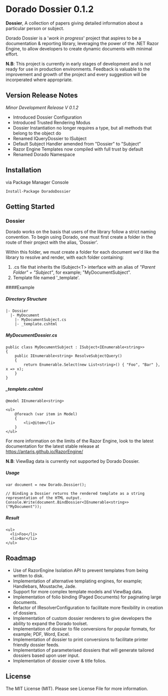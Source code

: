 # Dorado Dossier 0.1.2
**Dossier**, A collection of papers giving detailed information about a particular person or subject.

Dorado Dossier is a '*work in progress*' project that aspires to be a documentation & reporting library, leveraging the power of the .NET Razor Engine, to allow developers to create dynamic documents with minimal effort.

**N.B**: This project is currently in early stages of development and is not ready for use in production environments. Feedback is valuable to the improvement and growth of the project and every suggestion will be incorperated where appropriate.

## Version Release Notes 
*Minor Development Release V 0.1.2*

* Introduced Dossier Configuration 
* Introduced Trusted Rendering Modus 
* Dossier Instantiation no longer requires a type, but all methods that belong to the object do 
* Renamed IQueryDossier<T> to ISubject<T> 
* Default Subject Handler amended from "Dossier" to "Subject" 
* Razor Engine Templates now compiled with full trust by default 
* Renamed Dorado Namespace

## Installation
via Package Manager Console
```
Install-Package DoradoDossier
```

## Getting Started
### Dossier
Dorado works on the basis that users of the library follow a strict naming convention. To begin using Dorado, one must first create a folder in the route of their project with the alias, 'Dossier'. 

Within this folder, we must create a folder for each document we'd like the library to resolve and render, with each folder containing:

1. .cs file that inherits the ISubject&lt;T&gt; interface with an alias of *"Parent Folder" + "Subject"*, for example; "MyDocumentSubject".
2.  Template file named '_template'.

####Example
##### Directory Structure
```
|- Dossier
  |- MyDocument
    |- MyDocumentSubject.cs
    |- _template.cshtml
```
##### MyDocumentDossier.cs
```
public class MyDocumentSubject : ISubject<IEnumerable<string>>
{
    public IEnumerable<string> ResolveSubjectQuery()
    {
        return Enumerable.Select(new List<string>() { "Foo", "Bar" }, x => x);
    }
}
```

##### _template.cshtml
```
@model IEnumerable<string>

<ul>
    @foreach (var item in Model)
    {
        <li>@item</li>
    }
</ul>
```
For more information on the limits of the Razor Engine, look to the latest documentation for the latest stable release
at https://antaris.github.io/RazorEngine/

**N.B**: ViewBag data is currently not supported by Dorado Dossier.

##### Usage
```
var document = new Dorado.Dossier();

// Binding a Dossier returns the rendered template as a string representation of the HTML output.
Console.Write(document.BindDossier<IEnumerable<string>>("MyDocument"));
```

##### Result
```
<ul>
  <li>Foo</li>
  <li>Bar</li>
</ul>
```

## Roadmap
* Use of RazorEngine Isolation API to prevent templates from being written to disk.
* Implementation of alternative templating engines, for example; Handlebars, Moustache, Jade.
* Support for more complex template models and ViewBag data.
* Implementation of folio binding (Paged Documents) for paginating large documents.
* Refactor of IResolverConfiguration to facilitate more flexibility in creation of dossiers.
* Implementation of custom dossier renderers to give developers the ability to expand the Dorado toolset.
* Implementation of dossier to file conversions for popular formats, for example; PDF, Word, Excel.
* Implementation of dossier to print conversions to facilitate printer friendly dossier feeds.
* Implementation of parameterised dossiers that will generate tailored dossiers based upon user input.
* Implementation of dossier cover & title folios.

## License
The MIT License (MIT). Please see License File for more information.
